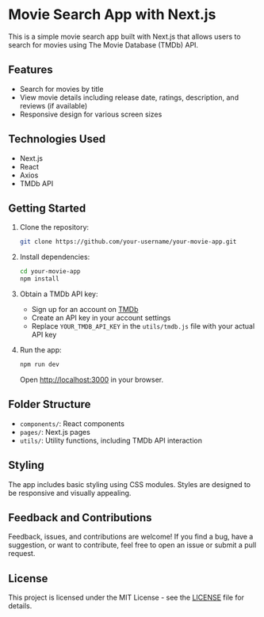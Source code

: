 
# Movie Search App with Next.js

This is a simple movie search app built with Next.js that allows users to search for movies using The Movie Database (TMDb) API.

## Features

- Search for movies by title
- View movie details including release date, ratings, description, and reviews (if available)
- Responsive design for various screen sizes

## Technologies Used

- Next.js
- React
- Axios
- TMDb API

## Getting Started

1. Clone the repository:

   ```bash
   git clone https://github.com/your-username/your-movie-app.git
   ```

2. Install dependencies:

   ```bash
   cd your-movie-app
   npm install
   ```

3. Obtain a TMDb API key:

   - Sign up for an account on [TMDb](https://www.themoviedb.org/)
   - Create an API key in your account settings
   - Replace `YOUR_TMDB_API_KEY` in the `utils/tmdb.js` file with your actual API key

4. Run the app:

   ```bash
   npm run dev
   ```

   Open [http://localhost:3000](http://localhost:3000) in your browser.

## Folder Structure

- `components/`: React components
- `pages/`: Next.js pages
- `utils/`: Utility functions, including TMDb API interaction

## Styling

The app includes basic styling using CSS modules. Styles are designed to be responsive and visually appealing.

## Feedback and Contributions

Feedback, issues, and contributions are welcome! If you find a bug, have a suggestion, or want to contribute, feel free to open an issue or submit a pull request.

## License

This project is licensed under the MIT License - see the [LICENSE](LICENSE) file for details.
```

